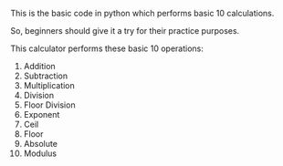 This is the basic code in python which performs basic 10 calculations.

So, beginners should give it a try for their practice purposes.

This calculator performs these basic 10 operations:

1. Addition
2. Subtraction
3. Multiplication
4. Division
5. Floor Division
6. Exponent
7. Ceil
8. Floor
9. Absolute
10. Modulus
    
